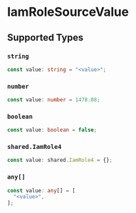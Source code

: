 # IamRoleSourceValue


## Supported Types

### `string`

```typescript
const value: string = "<value>";
```

### `number`

```typescript
const value: number = 1478.08;
```

### `boolean`

```typescript
const value: boolean = false;
```

### `shared.IamRole4`

```typescript
const value: shared.IamRole4 = {};
```

### `any[]`

```typescript
const value: any[] = [
  "<value>",
];
```

